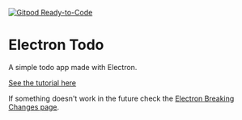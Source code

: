 [![Gitpod Ready-to-Code](https://img.shields.io/badge/Gitpod-Ready--to--Code-blue?logo=gitpod)](https://gitpod.io/#https://github.com/CodeDraken/electron-todo) 


# Electron Todo

A simple todo app made with Electron.

[See the tutorial here](https://medium.com/@codedraken)

If something doesn't work in the future check the [Electron Breaking Changes page](https://github.com/electron/electron/blob/master/docs/api/breaking-changes.md).
